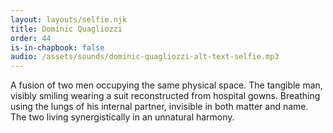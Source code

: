 ```yaml
---
layout: layouts/selfie.njk
title: Dominic Quagliozzi
order: 44
is-in-chapbook: false
audio: /assets/sounds/dominic-quagliozzi-alt-text-selfie.mp3
---
```


A fusion of two men occupying the same physical space. The tangible man, visibly smiling wearing a suit reconstructed from hospital gowns. Breathing using the lungs of his internal partner, invisible in both matter and name. The two living synergistically in an unnatural harmony.
